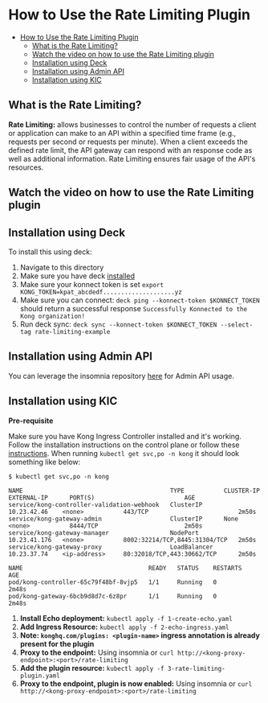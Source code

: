 # How to Use the Rate Limiting Plugin

- [How to Use the Rate Limiting Plugin](#how-to-use-the-rate-limiting-plugin)
  - [What is the Rate Limiting?](#what-is-the-rate-limiting)
  - [Watch the video on how to use the Rate Limiting plugin](#watch-the-video-on-how-to-use-the-rate-limiting-plugin)
  - [Installation using Deck](#installation-using-deck)
  - [Installation using Admin API](#installation-using-admin-api)
  - [Installation using KIC](#installation-using-kic)

## What is the Rate Limiting?

**Rate Limiting:** allows businesses to control the number of requests a client or application can make to an API within a specified time frame (e.g., requests per second or requests per minute). When a client exceeds the defined rate limit, the API gateway can respond with an response code as well as additional information. Rate Limiting ensures fair usage of the API's resources.

## Watch the video on how to use the Rate Limiting plugin

<!--
[![First [PLUGIN NAME]](./images/activate.png)](https://youtu.be/ "First [PLUGIN NAME]")
-->

## Installation using Deck

To install this using deck:

1. Navigate to this directory
2. Make sure you have deck [installed](https://docs.konghq.com/deck/latest/installation/)
3. Make sure your konnect token is set `export KONG_TOKEN=kpat_abcdedf....................yz`
4. Make sure you can connect: `deck ping --konnect-token $KONNECT_TOKEN` should return a successful response `Successfully Konnected to the Kong organization!`
5. Run deck sync: `deck sync --konnect-token $KONNECT_TOKEN --select-tag rate-limiting-example`

## Installation using Admin API

You can leverage the insomnia repository [here](https://github.com/irishtek-solutions/kong-konnect-inso) for Admin API usage.

## Installation using KIC

**Pre-requisite**

Make sure you have Kong Ingress Controller installed and it's working. Follow the installation instructions on the control plane or follow these [instructions](../../install/kic-install/). When running  `kubectl get svc,po -n kong` it should look something like below:

```
$ kubectl get svc,po -n kong

NAME                                         TYPE           CLUSTER-IP     EXTERNAL-IP      PORT(S)                         AGE
service/kong-controller-validation-webhook   ClusterIP      10.23.42.46    <none>           443/TCP                         2m50s
service/kong-gateway-admin                   ClusterIP      None           <none>           8444/TCP                        2m50s
service/kong-gateway-manager                 NodePort       10.23.41.176   <none>           8002:32214/TCP,8445:31304/TCP   2m50s
service/kong-gateway-proxy                   LoadBalancer   10.23.37.74    <ip-address>     80:32018/TCP,443:30662/TCP      2m50s

NAME                                   READY   STATUS    RESTARTS   AGE
pod/kong-controller-65c79f48bf-8vjp5   1/1     Running   0          2m48s
pod/kong-gateway-6bcb9d8d7c-6z8pr      1/1     Running   0          2m48s
```

1. **Install Echo deployment:** `kubectl apply -f 1-create-echo.yaml`
2. **Add Ingress Resource:** `kubectl apply -f 2-echo-ingress.yaml` 
3. **Note: `konghq.com/plugins: <plugin-name>` ingress annotation is already present for the plugin**
4. **Proxy to the endpoint:** Using insomnia or `curl http://<kong-proxy-endpoint>:<port>/rate-limiting`
5. **Add the plugin resource:** `kubectl apply -f 3-rate-limiting-plugin.yaml`
6. **Proxy to the endpoint, plugin is now enabled:** Using insomnia or `curl http://<kong-proxy-endpoint>:<port>/rate-limiting`